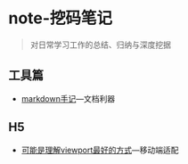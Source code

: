 # note-挖码笔记
>对日常学习工作的总结、归纳与深度挖据

## 工具篇
- [markdown手记](MK_KEY.md)—文档利器

## H5
- [可能是理解viewport最好的方式](h5/viewport.md)—移动端适配